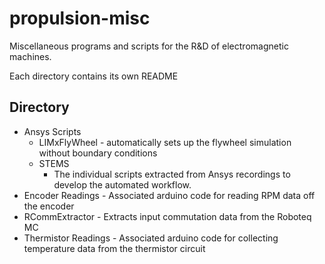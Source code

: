# propulsion-misc
Miscellaneous programs and scripts for the R&amp;D of electromagnetic machines.

Each directory contains its own README

## Directory
- Ansys Scripts
    - LIMxFlyWheel - automatically sets up the flywheel simulation without boundary conditions
    - STEMS
        - The individual scripts extracted from Ansys recordings to develop the automated workflow. 
- Encoder Readings - Associated arduino code for reading RPM data off the encoder
- RCommExtractor - Extracts input commutation data from the Roboteq MC
- Thermistor Readings - Associated arduino code for collecting temperature data from the thermistor circuit
